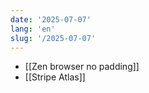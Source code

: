 ```yaml
---
date: '2025-07-07'
lang: 'en'
slug: '/2025-07-07'
---
```


- [[Zen browser no padding]]
- [[Stripe Atlas]]
